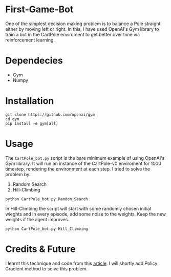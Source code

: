 # First-Game-Bot
One of the simplest decision making problem is to balance a Pole straight either by moving left or right. In this, I have used OpenAI's Gym library to train a bot in the CartPole enviroment to get better over time via reinforcement learning.

# Dependecies
* Gym
* Numpy


# Installation
```
git clone https://github.com/openai/gym
cd gym
pip install -e gym[all]
```
# Usage

The ```CartPole_bot.py``` script is the bare minimum example of using OpenAI's Gym library. It will run an instance of the
CartPole-v0 enviroment for 1000 timestep, rendering the environment at each step.
I tried to solve the problem by:
1. Random Search
2. Hill-Climbing
```
python CartPole_bot.py Random_Search
```

In Hill-Climbing the script will start with some randomly chosen initial wieghts and in every episode, add some noise to the weights. Keep the new weights if the agent improves.
```
python CartPole_bot.py Hill_Climbing
```

# Credits & Future
I learnt this technique and code from this [article](http://kvfrans.com/simple-algoritms-for-solving-cartpole/).
I will shortly add Policy Gradient method to solve this problem.
